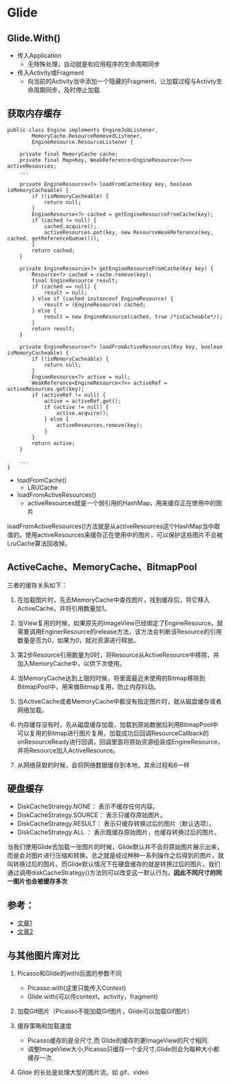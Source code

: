 Glide
===

## Glide.With()

* 传入Application
	* 无特殊处理，自动就是和应用程序的生命周期同步 
* 传入Activity或Fragment
	* 向当前的Activity当中添加一个隐藏的Fragment，让加载过程与Activty生命周期同步，及时停止加载



## 获取内存缓存

```
public class Engine implements EngineJobListener,
        MemoryCache.ResourceRemovedListener,
        EngineResource.ResourceListener {

    private final MemoryCache cache;
    private final Map<Key, WeakReference<EngineResource<?>>> activeResources;
    ...

    private EngineResource<?> loadFromCache(Key key, boolean isMemoryCacheable) {
        if (!isMemoryCacheable) {
            return null;
        }
        EngineResource<?> cached = getEngineResourceFromCache(key);
        if (cached != null) {
            cached.acquire();
            activeResources.put(key, new ResourceWeakReference(key, cached, getReferenceQueue()));
        }
        return cached;
    }

    private EngineResource<?> getEngineResourceFromCache(Key key) {
        Resource<?> cached = cache.remove(key);
        final EngineResource result;
        if (cached == null) {
            result = null;
        } else if (cached instanceof EngineResource) {
            result = (EngineResource) cached;
        } else {
            result = new EngineResource(cached, true /*isCacheable*/);
        }
        return result;
    }

    private EngineResource<?> loadFromActiveResources(Key key, boolean isMemoryCacheable) {
        if (!isMemoryCacheable) {
            return null;
        }
        EngineResource<?> active = null;
        WeakReference<EngineResource<?>> activeRef = activeResources.get(key);
        if (activeRef != null) {
            active = activeRef.get();
            if (active != null) {
                active.acquire();
            } else {
                activeResources.remove(key);
            }
        }
        return active;
    }

    ...
}
```

* loadFromCache()
	* LRUCache
* loadFromActiveResources()
	* activeResources就是一个弱引用的HashMap，用来缓存正在使用中的图片 

loadFromActiveResources()方法就是从activeResources这个HashMap当中取值的。使用activeResources来缓存正在使用中的图片，可以保护这些图片不会被LruCache算法回收掉。

## ActiveCache、MemoryCache、BitmapPool
三者的缓存关系如下：

1. 在加载图片时，先去MemoryCache中查找图片，找到缓存后，将它移入ActiveCache，并将引用数量加1。

2. 当View复用的时候，如果原先的ImageView已经绑定了EngineResource，就需要调用EnginerResource的release方法，该方法会判断该Resource的引用数量是否为0，如果为0，就对资源进行释放。

3. 第2步Resource引用数量为0时，将Resource从ActiveResource中移除，并加入MemoryCache中，以供下次使用。

4. 当MemoryCache达到上限的时候，将里面最近未使用的Bitmap移除到BitmapPool中，用来做Bitmap复用，防止内存抖动。

5. 当ActiveCache或者MemoryCache中都没有指定图片时，就从磁盘缓存或者网络加载。

6. 内存缓存没有时，先从磁盘缓存加载，加载到原始数据后利用BitmapPool中可以复用的Bitmap进行图片复用，加载成功后回调ResourceCallback的onResourceReady进行回调，回调里面将原始资源组装成EngineResource，并将Resource加入ActiveResource。

7. 从网络获取的时候，会将网络数据缓存到本地，其余过程和6一样


## 硬盘缓存

* DiskCacheStrategy.NONE： 表示不缓存任何内容。
* DiskCacheStrategy.SOURCE： 表示只缓存原始图片。
* DiskCacheStrategy.RESULT： 表示只缓存转换过后的图片（默认选项）。
* DiskCacheStrategy.ALL ： 表示既缓存原始图片，也缓存转换过后的图片。


当我们使用Glide去加载一张图片的时候，Glide默认并不会将原始图片展示出来，而是会对图片进行压缩和转换。总之就是经过种种一系列操作之后得到的图片，就叫转换过后的图片。而Glide默认情况下在硬盘缓存的就是转换过后的图片，我们通过调用diskCacheStrategy()方法则可以改变这一默认行为。**因此不同尺寸的同一图片也会被缓存多次**




## 参考：

 * [文章1](https://www.jianshu.com/p/c555a4fe5fd1)
 * [文章2](https://blog.csdn.net/guolin_blog/article/details/54895665)


## 与其他图片库对比


1. Picasso和Glide的withi后面的参数不同
	* Picasso.with(这里只能传入Context)
	* Glide.with(可以传context，activity，fragment)
2. 加载Gif图片（Picasso不能加载Gif图片，Glide可以加载Gif图片）
3. 缓存策略和加载速度
	* Picasso缓存的是全尺寸,而 Glide的缓存的更ImageView的尺寸相同.
	* 调整ImageView大小,Picasso只缓存一个全尺寸,Glide则会为每种大小都缓存一次.

4. Glide 的长处是处理大型的图片流，如 gif、video
